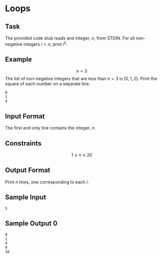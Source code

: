 # Loops

## Task
The provided code stub reads and integer, $n$, from STDIN. For all non-negative integers $i<n$, print $i^2$.

## Example
$$ n=3 $$
The list of non-negative integers that are less than $n=3$ is $\left[ 0, 1, 2\right]$. Print the square of each number on a separate line.

```
0
1
4
```

## Input Format

The first and only line contains the integer, $n$.

## Constraints
$$ 1\le n \le 20 $$

## Output Format

Print $n$ lines, one corresponding to each $i$.

## Sample Input

```
5
```

## Sample Output 0

```
0
1
4
9
16
```